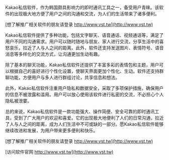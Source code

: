 Kakao私信软件，作为韩国颇具影响力的即时通讯工具之一，备受用户青睐。该软件的出现极大地方便了用户之间的沟通和交流，为人们的生活带来了诸多便利。

[想了解推广相关软件的朋友请登录 http://www.vst.tw](http://www.vst.tw)

Kakao私信软件提供了多种功能，包括文字聊天、语音通话、视频通话等，满足了用户不同的沟通需求。用户可以随时随地与朋友、家人进行交流，分享生活中的喜怒哀乐，拉近了人与人之间的距离。此外，软件还支持发送图片、表情符号、语音消息等多样化的交流方式，让沟通更加生动有趣。

除了基本的聊天功能，Kakao私信软件还提供了丰富多彩的表情包和主题，用户可以根据自己的喜好进行个性化设置，使聊天界面更加个性化、生动。软件还支持群聊功能，方便用户与多人进行群组讨论，共享信息和想法。

此外，Kakao私信软件注重用户隐私和数据安全，采取了多项保护措施，确保用户的信息不被泄露和滥用。用户可以放心使用该软件进行私密的交流，不必担心个人隐私被泄霎。

总的来说，Kakao私信软件是一款功能强大、操作简便、安全可靠的即时通讯工具，受到了广大用户的欢迎和喜爱。它的出现极大地便利了人们的日常沟通，拉近了人与人之间的距离，成为人们生活中不可或缺的一部分。愿Kakao私信软件能够继续改进和发展，为用户带来更多便利和快乐。

[想了解推广相关软件的朋友请登录 http://www.vst.tw](http://www.vst.tw)


[访问软件官网 http://www.vst.tw](http://www.vst.tw)
